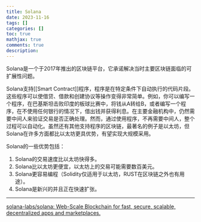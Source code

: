 ```yaml
---
title: Solana
date: 2023-11-16
tags: []
categories: []
toc: true
mathjax: true
comments: true
description: 
---
```


Solana是一个于2017年推出的区块链平台，它承诺解决当时主要区块链面临的可扩展性问题。

Solana支持[[Smart Contract]]程序，程序是在特定条件下自动执行的代码片段。这些程序可以使借贷、借款和创建协议等操作变得非常简单。例如，你可以编写一个程序，在巴基斯坦击败印度的板球比赛中，将钱从A转给B，或者编写一个程序，在不使用任何银行的情况下，借出钱并获得利息。在主要金融机构中，仍然需要中间人来验证交易是否正确处理。然而，通过使用程序，不再需要中间人，整个过程可以自动化。虽然还有其他支持程序的区块链，最著名的例子是以太坊，但Solana在许多方面都比以太坊更具优势，有望实现大规模采用。

Solana的一些优势包括：

1. Solana的交易速度比以太坊快得多。
2. Solana比以太坊更便宜，以太坊上的交易可能需要数百美元。
3. Solana更容易编程（Solidity仅适用于以太坊，RUST在区块链之外也有用途）。
4. Solana是新兴的并且正在快速扩张。

---

[solana-labs/solana: Web-Scale Blockchain for fast, secure, scalable, decentralized apps and marketplaces.](https://github.com/solana-labs/solana)
